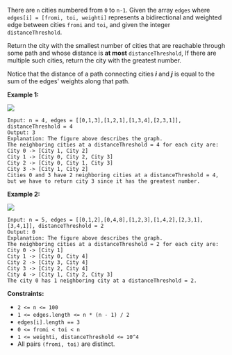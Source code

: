 There are `n` cities numbered from `0` to `n-1`. Given the array `edges` where
`edges[i] = [fromi, toi, weighti]` represents a bidirectional and weighted
edge between cities `fromi` and `toi`, and given the integer
`distanceThreshold`.

Return the city with the smallest number of cities that are reachable through
some path and whose distance is **at most** `distanceThreshold`, If there are
multiple such cities, return the city with the greatest number.

Notice that the distance of a path connecting cities _**i**_ and _**j**_ is
equal to the sum of the edges' weights along that path.



**Example 1:**

![](https://assets.leetcode.com/uploads/2020/01/16/find_the_city_01.png)

    
    
    Input: n = 4, edges = [[0,1,3],[1,2,1],[1,3,4],[2,3,1]], distanceThreshold = 4
    Output: 3
    Explanation: The figure above describes the graph. 
    The neighboring cities at a distanceThreshold = 4 for each city are:
    City 0 -> [City 1, City 2] 
    City 1 -> [City 0, City 2, City 3] 
    City 2 -> [City 0, City 1, City 3] 
    City 3 -> [City 1, City 2] 
    Cities 0 and 3 have 2 neighboring cities at a distanceThreshold = 4, but we have to return city 3 since it has the greatest number.
    

**Example 2:**

![](https://assets.leetcode.com/uploads/2020/01/16/find_the_city_02.png)

    
    
    Input: n = 5, edges = [[0,1,2],[0,4,8],[1,2,3],[1,4,2],[2,3,1],[3,4,1]], distanceThreshold = 2
    Output: 0
    Explanation: The figure above describes the graph. 
    The neighboring cities at a distanceThreshold = 2 for each city are:
    City 0 -> [City 1] 
    City 1 -> [City 0, City 4] 
    City 2 -> [City 3, City 4] 
    City 3 -> [City 2, City 4]
    City 4 -> [City 1, City 2, City 3] 
    The city 0 has 1 neighboring city at a distanceThreshold = 2.
    



**Constraints:**

  * `2 <= n <= 100`
  * `1 <= edges.length <= n * (n - 1) / 2`
  * `edges[i].length == 3`
  * `0 <= fromi < toi < n`
  * `1 <= weighti, distanceThreshold <= 10^4`
  * All pairs `(fromi, toi)` are distinct.

